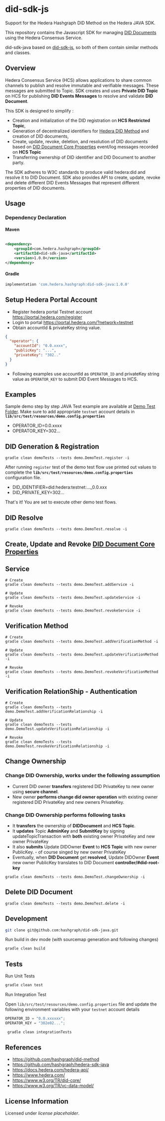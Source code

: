 # did-sdk-js

Support for the Hedera Hashgraph DID Method on the Hedera JAVA SDK.

This repository contains the Javascript SDK for managing [DID Documents][did-core] using the Hedera Consensus Service.

did-sdk-java based on [did-sdk-js], so both of them contain similar methods and classes.

## Overview

Hedera Consensus Service (HCS) allows applications to share common channels to publish and resolve immutable and
verifiable messages. These messages are submitted to Topic. SDK creates and uses **Private DID Topic** on HCS for
publishing **DID Events Messages** to resolve and validate **DID Document**.

This SDK is designed to simplify :

- Creation and initialization of the DID registration on **HCS Restricted Topic**,
- Generation of decentralized identifiers for [Hedera DID Method][did-method-spec] and creation of DID documents,
- Create, update, revoke, deletion, and resolution of DID documents based
  on [DID Document Core Properties][did-core-prop] event/log messages recorded on **HCS Topic**
- Transferring ownership of DID identifier and DID Document to another party.

The SDK adheres to W3C standards to produce valid hedera:did and resolve it to DID Document. SDK also provides API to
create, update, revoke and delete different DID Events Messages that represent different properties of DID documents.

## Usage

### Dependency Declaration

#### Maven

```xml

<dependency>
    <groupId>com.hedera.hashgraph</groupId>
    <artifactId>did-sdk-java</artifactId>
    <version>1.0.0</version>
</dependency>
```

#### Gradle

```gradle
implementation 'com.hedera.hashgraph:did-sdk-java:1.0.0'
```

## Setup Hedera Portal Account

- Register hedera portal Testnet account <https://portal.hedera.com/register>
- Login to portal <https://portal.hedera.com/?network=testnet>
- Obtain accountId & privateKey string value.

```json
{
  "operator": {
    "accountId": "0.0.xxxx",
    "publicKey": "...",
    "privateKey": "302.."
  }
}
```

- Following examples use accountId as `OPERATOR_ID` and privateKey string value as `OPERATOR_KEY` to submit DID Event
  Messages to HCS.

## Examples

Sample demo step by step JAVA Test example are available at [Demo Test Folder][demo-location]. Make sure to add
appropriate `testnet` account details in <b>`lib/src/test/resources/demo.config.properties`</b>

- OPERATOR_ID=0.0.xxxx
- OPERATOR_KEY=302...

## DID Generation & Registration

```shell
gradle clean demoTests --tests demo.DemoTest.register -i
```

After running `register` test of the demo test flow use printed out values to complete
the <b>`lib/src/test/resources/demo.config.properties`</b> configuration file.

- DID_IDENTIFIER=did:hedera:testnet:..._0.0.xxx
- DID_PRIVATE_KEY=302...

That's it! You are set to execute other demo test flows.

## DID Resolve

```shell
gradle clean demoTests --tests demo.DemoTest.resolve -i
```

## Create, Update and Revoke [DID Document Core Properties][did-core-prop]

## Service

```shell
# Create
gradle clean demoTests --tests demo.DemoTest.addService -i

# Update
gradle clean demoTests --tests demo.DemoTest.updateService -i

# Revoke
gradle clean demoTests --tests demo.DemoTest.revokeService -i
```

## Verification Method

```shell
# Create
gradle clean demoTests --tests demo.DemoTest.addVerificationMethod -i

# Update
gradle clean demoTests --tests demo.DemoTest.updateVerificationMethod -i

# Revoke
gradle clean demoTests --tests demo.DemoTest.revokeVerificationMethod -i
```

## Verification RelationShip - Authentication

```shell
# Create
gradle clean demoTests --tests demo.DemoTest.addVerificationRelationship -i

# Update
gradle clean demoTests --tests demo.DemoTest.updateVerificationRelationship -i

# Revoke
gradle clean demoTests --tests demo.DemoTest.revokeVerificationRelationship -i
```

## Change Ownership

### Change DID Ownership, works under the following **assumption**

- Current DID owner **transfers** registered DID PrivateKey to new owner using **secure channel**.
- New owner **performs change did owner operation** with existing owner registered DID PrivateKey and new owners
  PrivateKey.

### Change DID Ownership performs following tasks

- It **transfers** the ownership of **DIDDocument** and **HCS Topic**.
- It **updates** Topic **AdminKey** and **SubmitKey** by signing updateTopicTransaction with **both** existing owner
  PrivateKey and new owner PrivateKey
- It also **submits** Update DIDOwner **Event** to **HCS Topic** with new owner PublicKey. - of course singed by new
  owner PrivateKey
- Eventually, when **DID Document** get **resolved**, Update DIDOwner **Event** new owner PublicKey translates to DID
  Document **controller/#did-root-key**

```shell
gradle clean demoTests --tests demo.DemoTest.changeOwnership -i
```

## Delete DID Document

```shell
gradle clean demoTests --tests demo.DemoTest.delete -i
```

## Development

```sh
git clone git@github.com:hashgraph/did-sdk-java.git
```

Run build in dev mode (with sourcemap generation and following changes)

```sh
gradle clean build
```

## Tests

Run Unit Tests

```sh
gradle clean test

```

Run Integration Test

Open `lib/src/test/resources/demo.config.properties` file and update the following environment variables with
your `testnet` account details

```js
OPERATOR_ID = "0.0.xxxxxx";
OPERATOR_KEY = "302e02...";
```

```sh
 gradle clean integrationTests
```

## References

- <https://github.com/hashgraph/did-method>
- <https://github.com/hashgraph/hedera-sdk-java>
- <https://docs.hedera.com/hedera-api/>
- <https://www.hedera.com/>
- <https://www.w3.org/TR/did-core/>
- <https://www.w3.org/TR/vc-data-model/>

## License Information

Licensed under _license placeholder_.

[did-method-spec]: https://github.com/hashgraph/did-method

[did-core]: https://www.w3.org/TR/did-core/

[demo-location]: https://github.com/Meeco/did-sdk-java/blob/task/wip/lib/src/test/java/demo/DemoTest.java

[did-core-prop]: https://w3c.github.io/did-core/#core-properties

[did-sdk-js]: https://github.com/Meeco/did-sdk-js